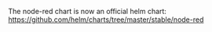 The node-red chart is now an official helm chart: https://github.com/helm/charts/tree/master/stable/node-red
